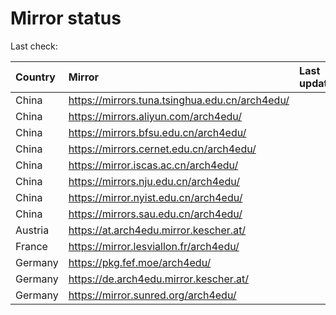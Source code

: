 <script src="./time.js"></script>
# Mirror status
Last check: <script type="text/javascript">localize(1740284762.2167273);</script>

|Country|Mirror|Last update|
|:------|:-----|:----------|
|China|https://mirrors.tuna.tsinghua.edu.cn/arch4edu/|<script type="text/javascript">localize(1740249373);</script>|
|China|https://mirrors.aliyun.com/arch4edu/|<script type="text/javascript">localize(1740249373);</script>|
|China|https://mirrors.bfsu.edu.cn/arch4edu/|<script type="text/javascript">localize(1740249373);</script>|
|China|https://mirrors.cernet.edu.cn/arch4edu/|<script type="text/javascript">localize(1740249373);</script>|
|China|https://mirror.iscas.ac.cn/arch4edu/|<script type="text/javascript">localize(1740249373);</script>|
|China|https://mirrors.nju.edu.cn/arch4edu/|<script type="text/javascript">localize(1740206607);</script>|
|China|https://mirror.nyist.edu.cn/arch4edu/|<script type="text/javascript">localize(1740249373);</script>|
|China|https://mirrors.sau.edu.cn/arch4edu/|<script type="text/javascript">localize(1731653531);</script>|
|Austria|https://at.arch4edu.mirror.kescher.at/|<script type="text/javascript">localize(1740249373);</script>|
|France|https://mirror.lesviallon.fr/arch4edu/|<script type="text/javascript">localize(1740249373);</script>|
|Germany|https://pkg.fef.moe/arch4edu/|<script type="text/javascript">localize(1740249373);</script>|
|Germany|https://de.arch4edu.mirror.kescher.at/|<script type="text/javascript">localize(1740249373);</script>|
|Germany|https://mirror.sunred.org/arch4edu/|<script type="text/javascript">localize(1740249373);</script>|

<script src="./tablefilter/tablefilter.js"></script>
<script src="./table.js"></script>